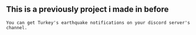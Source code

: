 ## This is a previously project i made in before
	You can get Turkey's earthquake notifications on your discord server's channel. 	
